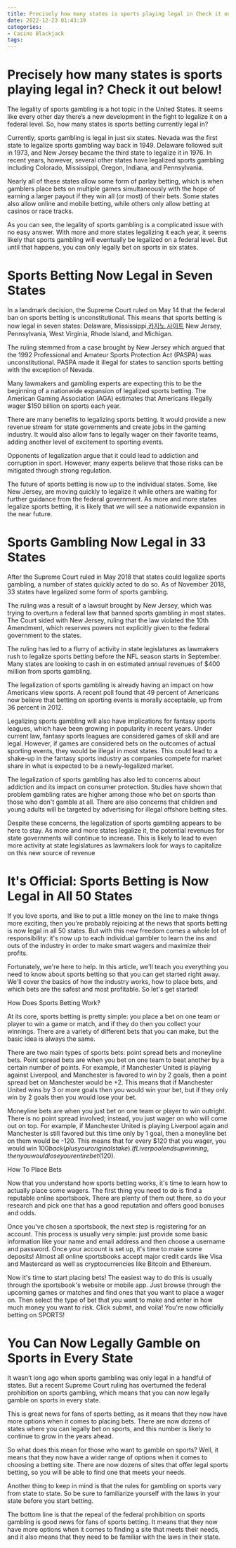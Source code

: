 ```yaml
---
title: Precisely how many states is sports playing legal in Check it out below!
date: 2022-12-23 01:43:39
categories:
- Casino Blackjack
tags:
---
```



#  Precisely how many states is sports playing legal in? Check it out below!

The legality of sports gambling is a hot topic in the United States. It seems like every other day there’s a new development in the fight to legalize it on a federal level. So, how many states is sports betting currently legal in?

Currently, sports gambling is legal in just six states. Nevada was the first state to legalize sports gambling way back in 1949. Delaware followed suit in 1973, and New Jersey became the third state to legalize it in 1976. In recent years, however, several other states have legalized sports gambling including Colorado, Mississippi, Oregon, Indiana, and Pennsylvania.

Nearly all of these states allow some form of parlay betting, which is when gamblers place bets on multiple games simultaneously with the hope of earning a larger payout if they win all (or most) of their bets. Some states also allow online and mobile betting, while others only allow betting at casinos or race tracks.

As you can see, the legality of sports gambling is a complicated issue with no easy answer. With more and more states legalizing it each year, it seems likely that sports gambling will eventually be legalized on a federal level. But until that happens, you can only legally bet on sports in six states.

#  Sports Betting Now Legal in Seven States

In a landmark decision, the Supreme Court ruled on May 14 that the federal ban on sports betting is unconstitutional. This means that sports betting is now legal in seven states: Delaware, Mississippi,[카지노 사이트](https://choegocasino.com/) New Jersey, Pennsylvania, West Virginia, Rhode Island, and Michigan.

The ruling stemmed from a case brought by New Jersey which argued that the 1992 Professional and Amateur Sports Protection Act (PASPA) was unconstitutional. PASPA made it illegal for states to sanction sports betting with the exception of Nevada.

Many lawmakers and gambling experts are expecting this to be the beginning of a nationwide expansion of legalized sports betting. The American Gaming Association (AGA) estimates that Americans illegally wager $150 billion on sports each year.

There are many benefits to legalizing sports betting. It would provide a new revenue stream for state governments and create jobs in the gaming industry. It would also allow fans to legally wager on their favorite teams, adding another level of excitement to sporting events.

Opponents of legalization argue that it could lead to addiction and corruption in sport. However, many experts believe that those risks can be mitigated through strong regulation.

The future of sports betting is now up to the individual states. Some, like New Jersey, are moving quickly to legalize it while others are waiting for further guidance from the federal government. As more and more states legalize sports betting, it is likely that we will see a nationwide expansion in the near future.

#  Sports Gambling Now Legal in 33 States

After the Supreme Court ruled in May 2018 that states could legalize sports gambling, a number of states quickly acted to do so. As of November 2018, 33 states have legalized some form of sports gambling.

The ruling was a result of a lawsuit brought by New Jersey, which was trying to overturn a federal law that banned sports gambling in most states. The Court sided with New Jersey, ruling that the law violated the 10th Amendment, which reserves powers not explicitly given to the federal government to the states.

The ruling has led to a flurry of activity in state legislatures as lawmakers rush to legalize sports betting before the NFL season starts in September. Many states are looking to cash in on estimated annual revenues of $400 million from sports gambling.

The legalization of sports gambling is already having an impact on how Americans view sports. A recent poll found that 49 percent of Americans now believe that betting on sporting events is morally acceptable, up from 36 percent in 2012.

Legalizing sports gambling will also have implications for fantasy sports leagues, which have been growing in popularity in recent years. Under current law, fantasy sports leagues are considered games of skill and are legal. However, if games are considered bets on the outcomes of actual sporting events, they would be illegal in most states. This could lead to a shake-up in the fantasy sports industry as companies compete for market share in what is expected to be a newly-legalized market.

The legalization of sports gambling has also led to concerns about addiction and its impact on consumer protection. Studies have shown that problem gambling rates are higher among those who bet on sports than those who don't gamble at all. There are also concerns that children and young adults will be targeted by advertising for illegal offshore betting sites.

Despite these concerns, the legalization of sports gambling appears to be here to stay. As more and more states legalize it, the potential revenues for state governments will continue to increase. This is likely to lead to even more activity at state legislatures as lawmakers look for ways to capitalize on this new source of revenue

#  It's Official: Sports Betting is Now Legal in All 50 States

If you love sports, and like to put a little money on the line to make things more exciting, then you're probably rejoicing at the news that sports betting is now legal in all 50 states. But with this new freedom comes a whole lot of responsibility: it's now up to each individual gambler to learn the ins and outs of the industry in order to make smart wagers and maximize their profits.

Fortunately, we're here to help. In this article, we'll teach you everything you need to know about sports betting so that you can get started right away. We'll cover the basics of how the industry works, how to place bets, and which bets are the safest and most profitable. So let's get started!

How Does Sports Betting Work?

At its core, sports betting is pretty simple: you place a bet on one team or player to win a game or match, and if they do then you collect your winnings. There are a variety of different bets that you can make, but the basic idea is always the same.

There are two main types of sports bets: point spread bets and moneyline bets. Point spread bets are when you bet on one team to beat another by a certain number of points. For example, if Manchester United is playing against Liverpool, and Manchester is favored to win by 2 goals, then a point spread bet on Manchester would be +2. This means that if Manchester United wins by 3 or more goals then you would win your bet, but if they only win by 2 goals then you would lose your bet.

Moneyline bets are when you just bet on one team or player to win outright. There is no point spread involved; instead, you just wager on who will come out on top. For example, if Manchester United is playing Liverpool again and Manchester is still favored but this time only by 1 goal, then a moneyline bet on them would be -120. This means that for every $120 that you wager, you would win $100 back (plus your original stake). If Liverpool ends up winning, then you would lose your entire bet ($120).

How To Place Bets

Now that you understand how sports betting works, it's time to learn how to actually place some wagers. The first thing you need to do is find a reputable online sportsbook. There are plenty of them out there, so do your research and pick one that has a good reputation and offers good bonuses and odds.

Once you've chosen a sportsbook, the next step is registering for an account. This process is usually very simple: just provide some basic information like your name and email address and then choose a username and password. Once your account is set up, it's time to make some deposits! Almost all online sportsbooks accept major credit cards like Visa and Mastercard as well as cryptocurrencies like Bitcoin and Ethereum.

Now it's time to start placing bets! The easiest way to do this is usually through the sportsbook's website or mobile app. Just browse through the upcoming games or matches and find ones that you want to place a wager on. Then select the type of bet that you want to make and enter in how much money you want to risk. Click submit, and voila! You're now officially betting on SPORTS!

#  You Can Now Legally Gamble on Sports in Every State

It wasn’t long ago when sports gambling was only legal in a handful of states. But a recent Supreme Court ruling has overturned the federal prohibition on sports gambling, which means that you can now legally gamble on sports in every state.

This is great news for fans of sports betting, as it means that they now have more options when it comes to placing bets. There are now dozens of states where you can legally bet on sports, and this number is likely to continue to grow in the years ahead.

So what does this mean for those who want to gamble on sports? Well, it means that they now have a wider range of options when it comes to choosing a betting site. There are now dozens of sites that offer legal sports betting, so you will be able to find one that meets your needs.

Another thing to keep in mind is that the rules for gambling on sports vary from state to state. So be sure to familiarize yourself with the laws in your state before you start betting.

The bottom line is that the repeal of the federal prohibition on sports gambling is good news for fans of sports betting. It means that they now have more options when it comes to finding a site that meets their needs, and it also means that they need to be familiar with the laws in their state.
